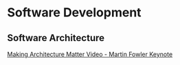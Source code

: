 # Software Development

## Software Architecture

[Making Architecture Matter Video - Martin Fowler Keynote](https://www.youtube.com/watch?v=DngAZyWMGR0)
